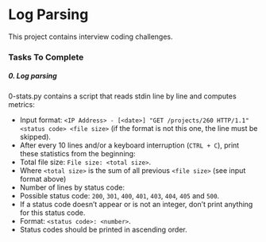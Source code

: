 # Log Parsing
This project contains interview coding challenges.

### Tasks To Complete
##### 0. Log parsing
0-stats.py contains a script that reads stdin line by line and computes metrics:
- Input format: ```<IP Address> - [<date>] "GET /projects/260 HTTP/1.1" <status code> <file size>``` (if the format is not this one, the line must be skipped).
- After every 10 lines and/or a keyboard interruption (```CTRL + C```), print these statistics from the beginning:
- Total file size: ```File size: <total size>```.
- Where ```<total size>``` is the sum of all previous ```<file size>``` (see input format above)
- Number of lines by status code:
- Possible status code: ```200```, ```301```, ```400```, ```401```, ```403```, ```404```, ```405``` and ```500```.
- If a status code doesn’t appear or is not an integer, don’t print anything for this status code.
- Format: ```<status code>: <number>```.
- Status codes should be printed in ascending order.
